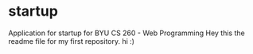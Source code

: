 # startup
Application for startup for BYU CS 260 - Web Programming
Hey this the readme file for my first repository. hi :)
